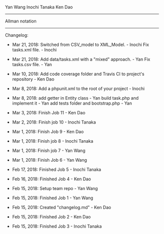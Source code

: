 Yan Wang
Inochi Tanaka
Ken Dao
**************
Allman notation
**************

Changelog:

- Mar 21, 2018: Switched from CSV_model to XML_Model. - Inochi
                Fix tasks.xml file. - Inochi

- Mar 21, 2018: Add data/tasks.xml with a "mixed" approach. - Yan
                Fix tasks.csv file. - Yan
- Mar 10, 2018: Add code coverage folder and Travis CI to project's repository - Ken Dao 
- Mar 8, 2018: Add a phpunit.xml to the root of your project - Inochi 
- Mar 8, 2018: add getter in Entity class - Yan
               build task.php and implement it - Yan
               add tests folder and bootstrap.php - Yan
- Mar 3, 2018: Finish Job 11 - Ken Dao
- Mar 2, 2018: Finish job 10 - Inochi Tanaka
- Mar 1, 2018: Finish Job 9 - Ken Dao
- Mar 1, 2018: Finish job 8 - Inochi Tanaka
- Mar 1, 2018: Finish job 7 - Yan Wang
- Mar 1, 2018: Finish Job 6 - Yan Wang
- Feb 17, 2018: Finished Job 5 - Inochi Tanaka
- Feb 16, 2018: Finished Job 4 - Ken Dao
- Feb 15, 2018: Setup team repo - Yan Wang
- Feb 15, 2018: Finished Job 1 - Yan Wang
- Feb 15, 2018: Created "changelog.md" - Ken Dao
- Feb 15, 2018: Finished Job 2 - Ken Dao
- Feb 15, 2018: Finished Job 3 - Inochi Tanaka
